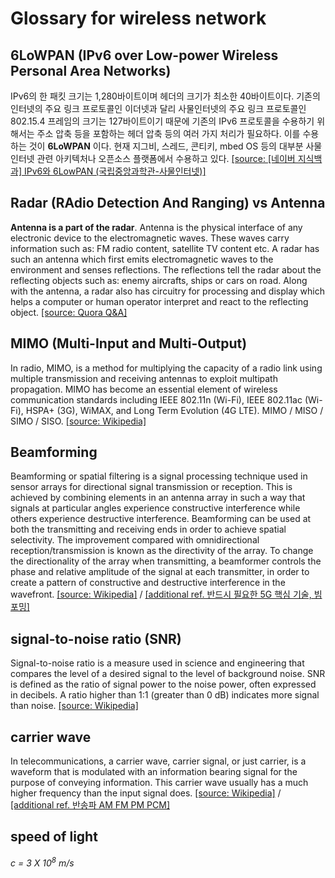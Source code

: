 # Glossary for wireless network


## 6LoWPAN (IPv6 over Low-power Wireless Personal Area Networks)

IPv6의 한 패킷 크기는 1,280바이트이며 헤더의 크기가 최소한 40바이트이다. 기존의 인터넷의 주요 링크 프로토콜인 이더넷과 달리 사물인터넷의 주요 링크 프로토콜인 802.15.4 프레임의 크기는 127바이트이기 때문에 기존의 IPv6 프로토콜을 수용하기 위해서는 주소 압축 등을 포함하는 헤더 압축 등의 여러 가지 처리가 필요하다. 이를 수용하는 것이 **6LoWPAN** 이다. 현재 지그비, 스레드, 콘티키, mbed OS 등의 대부분 사물인터넷 관련 아키텍처나 오픈소스 플랫폼에서 수용하고 있다. [[source: [네이버 지식백과] IPv6와 6LowPAN (국립중앙과학관-사물인터넷)]](https://terms.naver.com/entry.nhn?docId=3386831&cid=58369&categoryId=58369)  

## Radar (RAdio Detection And Ranging) vs Antenna  

**Antenna is a part of the radar**. Antenna is the physical interface of any electronic device to the electromagnetic waves. These waves carry information such as: FM radio content, satellite TV content etc. A radar has such an antenna which first emits electromagnetic waves to the environment and senses reflections. The reflections tell the radar about the reflecting objects such as: enemy aircrafts, ships or cars on road. Along with the antenna, a radar also has circuitry for processing and display which helps a computer or human operator interpret and react to the reflecting object. [[source: Quora Q&A]](https://www.quora.com/What-is-the-difference-between-radar-and-antenna)  

## MIMO (Multi-Input and Multi-Output)

In radio, MIMO, is a method for multiplying the capacity of a radio link using multiple transmission and receiving antennas to exploit multipath propagation. MIMO has become an essential element of wireless communication standards including IEEE 802.11n (Wi-Fi), IEEE 802.11ac (Wi-Fi), HSPA+ (3G), WiMAX, and Long Term Evolution (4G LTE). MIMO / MISO / SIMO / SISO. [[source: Wikipedia]](https://en.wikipedia.org/wiki/MIMO)  

## Beamforming  

Beamforming or spatial filtering is a signal processing technique used in sensor arrays for directional signal transmission or reception. This is achieved by combining elements in an antenna array in such a way that signals at particular angles experience constructive interference while others experience destructive interference. Beamforming can be used at both the transmitting and receiving ends in order to achieve spatial selectivity. The improvement compared with omnidirectional reception/transmission is known as the directivity of the array. To change the directionality of the array when transmitting, a beamformer controls the phase and relative amplitude of the signal at each transmitter, in order to create a pattern of constructive and destructive interference in the wavefront. [[source: Wikipedia]](https://en.wikipedia.org/wiki/Beamforming) / [[additional ref. 반드시 필요한 5G 핵심 기술, 빔포밍]](https://blog.naver.com/sundooedu/221692044480)    

## signal-to-noise ratio (SNR)  

Signal-to-noise ratio is a measure used in science and engineering that compares the level of a desired signal to the level of background noise. SNR is defined as the ratio of signal power to the noise power, often expressed in decibels. A ratio higher than 1:1 (greater than 0 dB) indicates more signal than noise. [[source: Wikipedia]](https://en.wikipedia.org/wiki/Signal-to-noise_ratio)   

## carrier wave 

In telecommunications, a carrier wave, carrier signal, or just carrier, is a waveform that is modulated with an information bearing signal for the purpose of conveying information. This carrier wave usually has a much higher frequency than the input signal does. [[source: Wikipedia]](https://en.wikipedia.org/wiki/Carrier_wave) / [[additional ref. 반송파 AM FM PM PCM]](https://terms.naver.com/entry.nhn?docId=4390144&cid=60217&categoryId=60217)  

## speed of light 

*c = 3 X 10<sup>8</sup> m/s*  




